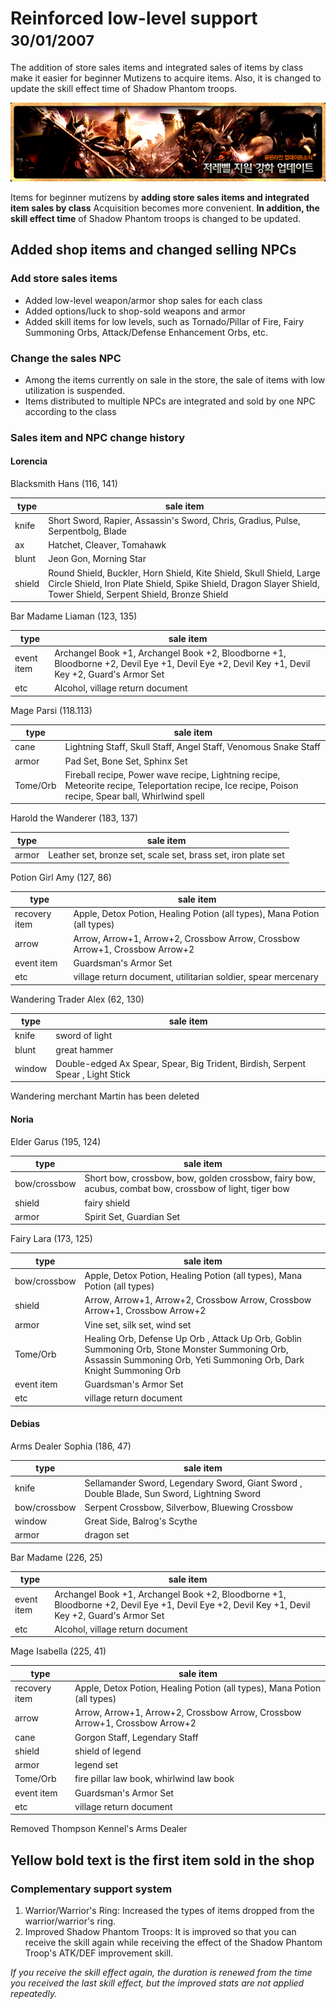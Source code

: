# Reinforced low-level support <small>30/01/2007</small>

The addition of store sales items and integrated sales of items by class make it easier for beginner Mutizens to acquire items. Also, it is changed to update the skill effect time of Shadow Phantom troops.

![](./img/img_01.jpg)

Items for beginner mutizens by **adding store sales items and integrated item sales by class**
Acquisition becomes more convenient.
**In addition, the skill effect time** of Shadow Phantom troops is changed to be updated.

## Added shop items and changed selling NPCs

### Add store sales items

- Added low-level weapon/armor shop sales for each class
- Added options/luck to shop-sold weapons and armor
- Added skill items for low levels, such as Tornado/Pillar of Fire, Fairy Summoning Orbs, Attack/Defense Enhancement Orbs, etc.

### Change the sales NPC

- Among the items currently on sale in the store, the sale of items with low utilization is suspended.
- Items distributed to multiple NPCs are integrated and sold by one NPC according to the class

### Sales item and NPC change history

#### Lorencia

Blacksmith Hans (116, 141)

| type   | sale item                                                                                                                                                                              |
| ------ | -------------------------------------------------------------------------------------------------------------------------------------------------------------------------------------- |
| knife  | Short Sword, Rapier, Assassin's Sword, Chris, Gradius, Pulse, Serpentbolg, Blade                                                                                                       |
| ax     | Hatchet, Cleaver, Tomahawk                                                                                                                                                             |
| blunt  | Jeon Gon, Morning Star                                                                                                                                                                 |
| shield | Round Shield, Buckler, Horn Shield, Kite Shield, Skull Shield, Large Circle Shield, Iron Plate Shield, Spike Shield, Dragon Slayer Shield, Tower Shield, Serpent Shield, Bronze Shield |

Bar Madame Liaman (123, 135)

| type       | sale item                                                                                                                                     |
| ---------- | --------------------------------------------------------------------------------------------------------------------------------------------- |
| event item | Archangel Book +1, Archangel Book +2, Bloodborne +1, Bloodborne +2, Devil Eye +1, Devil Eye +2, Devil Key +1, Devil Key +2, Guard's Armor Set |
| etc        | Alcohol, village return document                                                                                                              |

Mage Parsi (118.113)

| type     | sale item                                                                                                                                            |
| -------- | ---------------------------------------------------------------------------------------------------------------------------------------------------- |
| cane     | Lightning Staff, Skull Staff, Angel Staff, Venomous Snake Staff                                                                                      |
| armor    | Pad Set, Bone Set, Sphinx Set                                                                                                                        |
| Tome/Orb | Fireball recipe, Power wave recipe, Lightning recipe, Meteorite recipe, Teleportation recipe, Ice recipe, Poison recipe, Spear ball, Whirlwind spell |

Harold the Wanderer (183, 137)

| type  | sale item                                                     |
| ----- | ------------------------------------------------------------- |
| armor | Leather set, bronze set, scale set, brass set, iron plate set |

Potion Girl Amy (127, 86)

| type          | sale item                                                                   |
| ------------- | --------------------------------------------------------------------------- |
| recovery item | Apple, Detox Potion, Healing Potion (all types), Mana Potion (all types)    |
| arrow         | Arrow, Arrow+1, Arrow+2, Crossbow Arrow, Crossbow Arrow+1, Crossbow Arrow+2 |
| event item    | Guardsman's Armor Set                                                       |
| etc           | village return document, utilitarian soldier, spear mercenary               |

Wandering Trader Alex (62, 130)

| type   | sale item                                                                       |
| ------ | ------------------------------------------------------------------------------- |
| knife  | sword of light                                                                  |
| blunt  | great hammer                                                                    |
| window | Double-edged Ax Spear, Spear, Big Trident, Birdish, Serpent Spear , Light Stick |

Wandering merchant Martin has been deleted

#### Noria

Elder Garus (195, 124)

| type         | sale item                                                                                              |
| ------------ | ------------------------------------------------------------------------------------------------------ |
| bow/crossbow | Short bow, crossbow, bow, golden crossbow, fairy bow, acubus, combat bow, crossbow of light, tiger bow |
| shield       | fairy shield                                                                                           |
| armor        | Spirit Set, Guardian Set                                                                               |

Fairy Lara (173, 125)

| type         | sale item                                                                                                                                                             |
| ------------ | --------------------------------------------------------------------------------------------------------------------------------------------------------------------- |
| bow/crossbow | Apple, Detox Potion, Healing Potion (all types), Mana Potion (all types)                                                                                              |
| shield       | Arrow, Arrow+1, Arrow+2, Crossbow Arrow, Crossbow Arrow+1, Crossbow Arrow+2                                                                                           |
| armor        | Vine set, silk set, wind set                                                                                                                                          |
| Tome/Orb     | Healing Orb, Defense Up Orb , Attack Up Orb, Goblin Summoning Orb, Stone Monster Summoning Orb, Assassin Summoning Orb, Yeti Summoning Orb, Dark Knight Summoning Orb |
| event item   | Guardsman's Armor Set                                                                                                                                                 |
| etc          | village return document                                                                                                                                               |

#### Debias

Arms Dealer Sophia (186, 47)

| type         | sale item                                                                                  |
| ------------ | ------------------------------------------------------------------------------------------ |
| knife        | Sellamander Sword, Legendary Sword, Giant Sword , Double Blade, Sun Sword, Lightning Sword |
| bow/crossbow | Serpent Crossbow, Silverbow, Bluewing Crossbow                                             |
| window       | Great Side, Balrog's Scythe                                                                |
| armor        | dragon set                                                                                 |

Bar Madame (226, 25)

| type       | sale item                                                                                                                                     |
| ---------- | --------------------------------------------------------------------------------------------------------------------------------------------- |
| event item | Archangel Book +1, Archangel Book +2, Bloodborne +1, Bloodborne +2, Devil Eye +1, Devil Eye +2, Devil Key +1, Devil Key +2, Guard's Armor Set |
| etc        | Alcohol, village return document                                                                                                              |

Mage Isabella (225, 41)

| type          | sale item                                                                   |
| ------------- | --------------------------------------------------------------------------- |
| recovery item | Apple, Detox Potion, Healing Potion (all types), Mana Potion (all types)    |
| arrow         | Arrow, Arrow+1, Arrow+2, Crossbow Arrow, Crossbow Arrow+1, Crossbow Arrow+2 |
| cane          | Gorgon Staff, Legendary Staff                                               |
| shield        | shield of legend                                                            |
| armor         | legend set                                                                  |
| Tome/Orb      | fire pillar law book, whirlwind law book                                    |
| event item    | Guardsman's Armor Set                                                       |
| etc           | village return document                                                     |

Removed Thompson Kennel's Arms Dealer

## Yellow bold text is the first item sold in the shop

### Complementary support system

1. Warrior/Warrior's Ring: Increased the types of items dropped from the warrior/warrior's ring.
2. Improved Shadow Phantom Troops: It is improved so that you can receive the skill again while receiving the effect of the Shadow Phantom Troop's ATK/DEF improvement skill.

_If you receive the skill effect again, the duration is renewed from the time you received the last skill effect, but the improved stats are
not applied repeatedly._
